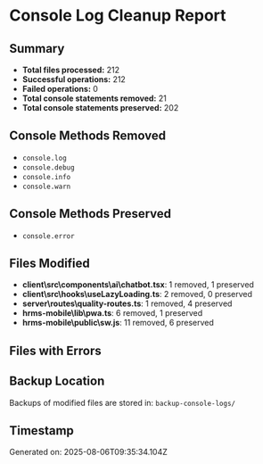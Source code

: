# Console Log Cleanup Report

## Summary
- **Total files processed:** 212
- **Successful operations:** 212
- **Failed operations:** 0
- **Total console statements removed:** 21
- **Total console statements preserved:** 202

## Console Methods Removed
- `console.log`
- `console.debug`
- `console.info`
- `console.warn`

## Console Methods Preserved
- `console.error`

## Files Modified
- **client\src\components\ai\chatbot.tsx**: 1 removed, 1 preserved
- **client\src\hooks\useLazyLoading.ts**: 2 removed, 0 preserved
- **server\routes\quality-routes.ts**: 1 removed, 4 preserved
- **hrms-mobile\lib\pwa.ts**: 6 removed, 1 preserved
- **hrms-mobile\public\sw.js**: 11 removed, 6 preserved

## Files with Errors


## Backup Location
Backups of modified files are stored in: `backup-console-logs/`

## Timestamp
Generated on: 2025-08-06T09:35:34.104Z
